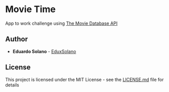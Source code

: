 # Movie Time

App to work challenge using [The Movie Database API](https://www.themoviedb.org/) 

## Author

* **Eduardo Solano** - [EduxSolano](https://github.com/eduxsolano)

## License

This project is licensed under the MIT License - see the [LICENSE.md](LICENSE.md) file for details
